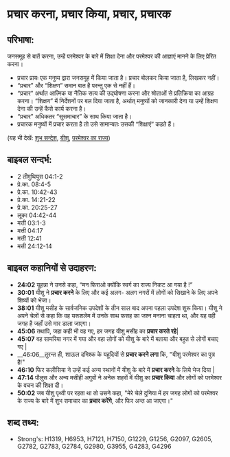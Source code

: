 # प्रचार करना, प्रचार किया, प्रचार, प्रचारक #

## परिभाषा: ##

जनसमूह से बातें करना, उन्हें परमेश्वर के बारे में शिक्षा देना और परमेश्वर की आज्ञाएं मानने के लिए प्रेरित करना।

* प्रचार प्रायः एक मनुष्य द्वारा जनसमूह में किया जाता है। प्रचार बोलकर किया जाता है, लिखकर नहीं।
* “प्रचार” और “शिक्षण” समान बात है परन्तु एक से नहीं हैं।
* “प्रचार” अर्थात आत्मिक या नैतिक सत्य की उद्घोषणा करना और श्रोताओं से प्रतिक्रिया का आग्रह करना। “शिक्षण” में निर्देशनों पर बल दिया जाता है, अर्थात् मनुष्यों को जानकारी देना या उन्हें शिक्षण देना की उन्हें कैसे कार्य करना है।
* “प्रचार” अधिकतर “सुसमाचार” के साथ किया जाता है।
* प्रचारक मनुष्यों में प्रचार करता है तो उसे सामान्यतः उसकी “शिक्षाएं” कहते हैं।

(यह भी देखें: [शुभ सन्देश](../goodnews.md), [यीशु](../jesus.md), [परमेश्वर का राज्य](../kingdomofgod.md))

## बाइबल सन्दर्भ: ##

* 2 तीमुथियुस 04:1-2
* प्रे.का. 08:4-5
* प्रे.का. 10:42-43
* प्रे.का. 14:21-22
* प्रे.का. 20:25-27
* लूका 04:42-44
* मत्ती 03:1-3
* मत्ती 04:17
* मत्ती 12:41
* मत्ती 24:12-14

## बाइबल कहानियों से उदाहरण: ##

* __24:02__ यूहन्ना ने उनसे कहा, “मन फिराओ क्योंकि स्वर्ग का राज्य निकट आ गया है !”
* __30:01__ यीशु ने __प्रचार करने__ के लिए और कई अलग- अलग नगरों में लोगों को सिखाने के लिए अपने शिष्यों को भेजा। 
* __38:01__ यीशु मसीह के सार्वजनिक उपदेशों के तीन साल बाद अपना पहला उपदेश शुरू किया। यीशु ने अपने चेलों से कहा कि वह यरूशलेम में उनके साथ फसह का जश्न मनाना चाहता था, और यह वही जगह है जहाँ उसे मार डाला जाएगा।
* __45:06__ तथापि, जहा कही भी वह गए, हर जगह यीशु मसीह का __प्रचार करते रहे__|
* __45:07__ वह सामरिया नगर में गया और वहा लोगों को यीशु के बारे में बताया और बहुत से लोगों बचाए गए | 
* __46:06__तुरन्त ही, शाऊल दमिश्क के यहूदियों से __प्रचार करने लगा__ कि, "यीशु परमेश्वर का पुत्र है!" 
* __46:10__ फिर कलीसिया ने उन्हें कई अन्य स्थानों में यीशु के बारे में __प्रचार करने__ के लिये भेज दिया | 
* __47:14__ पौलुस और अन्य मसीही अगुवों ने अनेक शहरों में यीशु का __प्रचार किया__ और लोगों को परमेश्वर के वचन की शिक्षा दी। 
* __50:02__ जब यीशु पृथ्वी पर रहता था तो उसने कहा, "मेरे चेले दुनिया में हर जगह लोगों को परमेश्वर के राज्य के बारे में शुभ समाचार का __प्रचार करेंगे__, और फिर अन्त आ जाएगा।"

## शब्द तथ्य: ##

* Strong's: H1319, H6953, H7121, H7150, G1229, G1256, G2097, G2605, G2782, G2783, G2784, G2980, G3955, G4283, G4296
